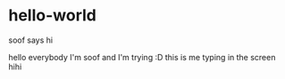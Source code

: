 # hello-world
soof says hi

hello everybody I'm soof and I'm trying :D 
this is me typing in the screen hihi 
